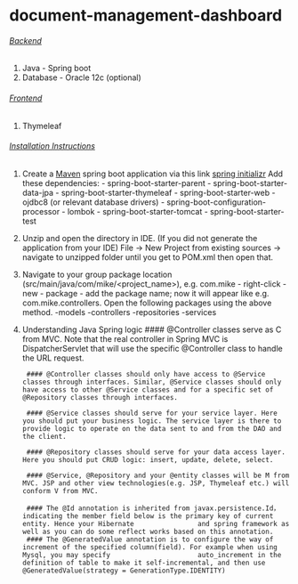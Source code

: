 # document-management-dashboard
###### <ins>Backend</ins>
1. Java - Spring boot
2. Database - Oracle 12c (optional)

###### <ins>Frontend</ins>
1. Thymeleaf

###### <ins>Installation Instructions</ins>
1. Create a [Maven](https://maven.apache.org/what-is-maven.html) spring boot application via this link [spring initializr](https://start.spring.io/)
        Add these dependencies:
        - spring-boot-starter-parent
        - spring-boot-starter-data-jpa
        - spring-boot-starter-thymeleaf
        - spring-boot-starter-web
        - ojdbc8 (or relevant database drivers)
        - spring-boot-configuration-processor
        - lombok
        - spring-boot-starter-tomcat
        - spring-boot-starter-test
      
2. Unzip and open the directory in IDE. (If you did not generate the application from your IDE)
        File -> New Project from existing sources -> navigate to unzipped folder until you get to POM.xml then open that.

3. Navigate to your group package location (src/main/java/com/mike/<project_name>), e.g. com.mike - right-click - new - package - add the package name;
        now it will appear like e.g. com.mike.controllers. Open the following packages using the above method.
        -models
        -controllers
        -repositories
        -services
        
4. Understanding Java Spring logic
        #### @Controller classes serve as C from MVC. Note that the real controller in Spring MVC is DispatcherServlet that will use the specific @Controller class to handle the URL request.

        #### @Controller classes should only have access to @Service classes through interfaces. Similar, @Service classes should only have access to other @Service classes and for a specific set of @Repository classes through interfaces.

        #### @Service classes should serve for your service layer. Here you should put your business logic. The service layer is there to provide logic to operate on the data sent to and from the DAO and the client.

        #### @Repository classes should serve for your data access layer. Here you should put CRUD logic: insert, update, delete, select.

        #### @Service, @Repository and your @entity classes will be M from MVC. JSP and other view technologies(e.g. JSP, Thymeleaf etc.) will conform V from MVC.

        #### The @Id annotation is inherited from javax.persistence.Id， indicating the member field below is the primary key of current entity. Hence your Hibernate                and spring framework as well as you can do some reflect works based on this annotation.
        #### The @GeneratedValue annotation is to configure the way of increment of the specified column(field). For example when using Mysql, you may specify                      auto_increment in the definition of table to make it self-incremental, and then use @GeneratedValue(strategy = GenerationType.IDENTITY)


        
        


